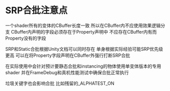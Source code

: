 # SRP合批注意点
一个shader所有的变体的CBuffer长度一致 所以在CBuffer内不应使用效果逻辑分支
CBuffer内声明的字段必须存在于Property声明中 不应存在CBuffer内有而Property没有的字段

SRP和Static合批根据Unity文档可以同时存在 单身根据实际经验可能SRP优先级更高
可以在将Property字段声明在CBuffer外强行打断SRP合批

在实际使用中会针对预计要静态合批和instancing的物体使用单变体版本的专用shader
并在FrameDebug和真机性能测试中确保合批正常执行

垃圾关键字也会影响合批 比如残留的_ALPHATEST_ON
